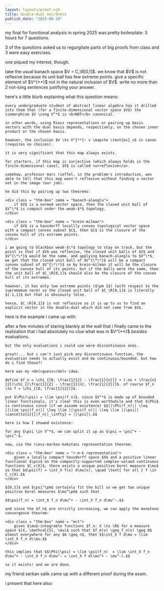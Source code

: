 ```yaml
---
layout: layouts/proof.njk
title: double-dual weirdness
publish_date: "2025-08-18"
---
```


my final for functional analysis in spring 2025 was pretty boilerplate: 3 hours for 7 questions. 

3 of the questions asked us to regurgitate parts of big proofs from class and 3 were easy exercises.

one piqued my interest, though.

<div class = "subthm-box" type = "question">
    take the usual banach space $V = C_\R[0,1]$. we know that $V$ is not reflexive because its unit ball has few extreme points. give a specific element of $V^{**}$ not in the natural inclusion of $V$. write no more than 2 not-long sentences justifying your answer.
</div>

here's a little blurb explaining what this question means:

<div class = "subthm-box" type = "background">

    every undergraduate student of abstract linear algebra has it drilled into them that (for a finite-dimensional vector space $V$) the isomorphism $V \cong V^*$ is <b>NOT</b> canonical.

    in other words, using Riesz representations or pairing up basis vectors with the dual basis depends, respectively, on the chosen inner product or the chosen basis.

    however, the inclusion $V \to V^{**}: v \mapsto \text{ev}_v$ is canon (requires no choices).

    it is very significant that this map always exists.

    for starters, if this map is surjective (which always holds in the finite-dimensional case), $V$ is called <u>reflexive</u>.

    somehow, professor marc rieffel, in the problem's introduction, was able to tell that this map wasn't reflexive without finding a vector not in the image (our job).

    he did this by pairing up two theorems:

    <div class = "thm-box" name = "banach-alaoglu">
        if $V$ is a normed vector space, then the closed unit ball of $V^\*$ is compact under the weak-$*$ topology.
    </div>

    <div class = "thm-box" name = "krein-milman">
        if $V$ is a hausdorff locallly convex topological vector space with a compact convex subset $C$, then $C$ is the closure of the convex hull of its extreme points.
    </div>

    i am going to blackbox weak-$\*$ topology to stay on track, but the point is that if $V$ was reflexive, the closed unit balls of $V$ and $V^{\*\*}$ would be the same. and applying banach-alaoglu to $V^\*$, we get that the closed unit ball of $V^{\*\*}$ will be a compact convex subset of $V^{\*\*}$ so by krein-milman it will be the closure of the convex hull of its points. but if the balls were the same, then the unit ball of $C_\R[0,1]$ should also be the closure of the convex hull of its extremes.
    
    however, it has only two extreme points ($\pm 1$) (with respect to the suprememum norm) so the closed unit ball of $C_\R[0,1]$ is literally $[-1,1]$ but that is obviously false.

    hence, $C_\R[0,1]$ is not reflexive so it is up to us to find an explicit vector in the double-dual which did not come from $V$.
</div>

here is the example i came up with:

<div class = "subthm-box" type = "proof">
    after a few minutes of staring blankly at the wall that i finally came to the realization that i had absolutely no clue what was in $V^{**}$ <i>besides</i> evaluations.

    but the only evaluations i could use were discontinuous ones.

    great!... but i can't just pick any discontinuous function, the evaluation needs to actually exist and be continuous/bounded. but how do i find those?!

    here was my <del>guess</del> idea.

    define $f_n = \chi_{[0, \frac{1}{2} - \frac{1}{n}]} + (-nx + \frac{n}{2})\chi_{[\frac{1}{2} - \frac{1}{n}, \frac{1}{2}]}$. of course $f_n \to f = \chi_{[0, \frac{1}{2}]}$.

    put $\Phi(\psi) = \lim \psi(f_n)$. since $V^*$ is made up of bounded linear functionals, it's clear this is even worthwhile and that $\Phi$ is continuous since (if we assume existence) $$||\Phi(f_n)|| \leq ||\lim \psi(f_n)|| \leq \lim ||\psi(f_n)|| \leq \lim ||\psi|| \cancelto{1}{||f_n||_\infty} = ||\psi||.$$

    here is how I showed existence:

    for any $\psi \in V^*$, we can split it up as $\psi = \psi^+ - \psi^-$.

    now, via the riesz-markov-kakutani representation theorem:

    <div class = "thm-box" name = "r-m-k representation">
        given a locally compact hausdorff space $X$ and a positive linear functional $\psi$ on the compactly-supported complex-valued continuous functions $C_c(X)$, there exists a unique positive borel measure $\mu$ so that $$\psi(f) = \int_X f(x) d\mu(x), \quad \text{ for all } f \in C_c(X).$$
    </div>

    $[0,1]$ and $\psi^\pm$ certainly fit the bill so we get two unique positive borel measures $\mu^\pm$ such that

    $$\psi(f_n) = \int_X f_n d\mu^+ - \int_X f_n d\mu^-.$$

    and since the $f_n$ are strictly increasing, we can apply the monotone convergence theorem:

    <div class = "thm-box" name = "mct">
        given $\mu$-integrable functions $f_n: X \to \R$ for a measure space $(X, \mathcal{S}, \mu)$ such that $f_m(x) \geq f_n(x) \geq 0$ almost everywhere for any $m \geq n$, then $$\int_X f d\mu = \lim \int_X f_n d\\mu.$$
    </div>

    this implies that $$\Phi(\psi) = \lim \psi(f_n)  = \lim \int_X f_n d\mu^+ - \int_X f_n d\mu^- = \int_X f d(\mu^+ - \mu^-).$$

    so it exists! and we are done.
</div>

my friend serkan salik came up with a different proof during the exam.

i present that here also:

<div class = "subthm-box" type = "proof">
    
</div>